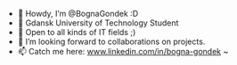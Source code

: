 - 👋 Howdy, I’m @BognaGondek :D
- 👀 Gdansk University of Technology Student
- 🌱 Open to all kinds of IT fields ;)
- 💞️ I’m looking forward to collaborations on projects.
- 📫 Catch me here: www.linkedin.com/in/bogna-gondek ~

<!---
BognaGondek/BognaGondek is a ✨ special ✨ repository <3
--->
